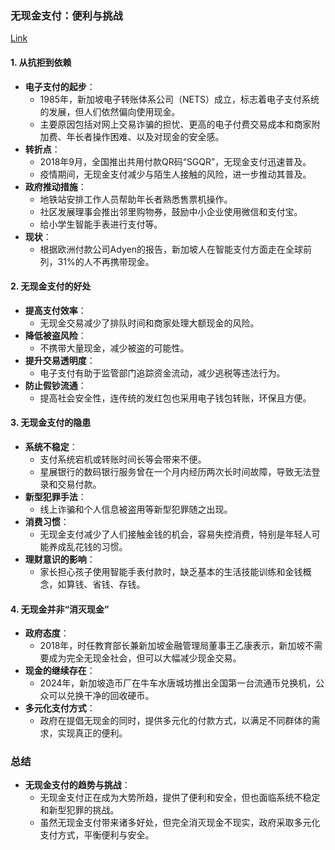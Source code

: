 ### 无现金支付：便利与挑战

[Link](https://www.zbschools.sg/NIE/newsfeed/stories-29535)

#### 1. 从抗拒到依赖

- **电子支付的起步**：
  - 1985年，新加坡电子转账体系公司（NETS）成立，标志着电子支付系统的发展，但人们依然偏向使用现金。
  - 主要原因包括对网上交易诈骗的担忧、更高的电子付费交易成本和商家附加费、年长者操作困难、以及对现金的安全感。
- **转折点**：
  - 2018年9月，全国推出共用付款QR码“SGQR”，无现金支付迅速普及。
  - 疫情期间，无现金支付减少与陌生人接触的风险，进一步推动其普及。
- **政府推动措施**：
  - 地铁站安排工作人员帮助年长者熟悉售票机操作。
  - 社区发展理事会推出邻里购物券，鼓励中小企业使用微信和支付宝。
  - 给小学生智能手表进行支付等。
- **现状**：
  - 根据欧洲付款公司Adyen的报告，新加坡人在智能支付方面走在全球前列，31%的人不再携带现金。

#### 2. 无现金支付的好处

- **提高支付效率**：
  - 无现金交易减少了排队时间和商家处理大额现金的风险。
- **降低被盗风险**：
  - 不携带大量现金，减少被盗的可能性。
- **提升交易透明度**：
  - 电子支付有助于监管部门追踪资金流动，减少逃税等违法行为。
- **防止假钞流通**：
  - 提高社会安全性，连传统的发红包也采用电子钱包转账，环保且方便。

#### 3. 无现金支付的隐患

- **系统不稳定**：
  - 支付系统宕机或转账时间长等会带来不便。
  - 星展银行的数码银行服务曾在一个月内经历两次长时间故障，导致无法登录和交易付款。
- **新型犯罪手法**：
  - 线上诈骗和个人信息被盗用等新型犯罪随之出现。
- **消费习惯**：
  - 无现金支付减少了人们接触金钱的机会，容易失控消费，特别是年轻人可能养成乱花钱的习惯。
- **理财意识的影响**：
  - 家长担心孩子使用智能手表付款时，缺乏基本的生活技能训练和金钱概念，如算钱、省钱、存钱。

#### 4. 无现金并非“消灭现金”

- **政府态度**：
  - 2018年，时任教育部长兼新加坡金融管理局董事王乙康表示，新加坡不需要成为完全无现金社会，但可以大幅减少现金交易。
- **现金的继续存在**：
  - 2024年，新加坡造币厂在牛车水唐城坊推出全国第一台流通币兑换机，公众可以兑换干净的回收硬币。
- **多元化支付方式**：
  - 政府在提倡无现金的同时，提供多元化的付款方式，以满足不同群体的需求，实现真正的便利。

### 总结

- **无现金支付的趋势与挑战**：
  - 无现金支付正在成为大势所趋，提供了便利和安全，但也面临系统不稳定和新型犯罪的挑战。
  - 虽然无现金支付带来诸多好处，但完全消灭现金不现实，政府采取多元化支付方式，平衡便利与安全。
